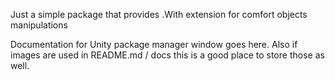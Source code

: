 Just a simple package that provides .With extension for comfort objects manipulations

Documentation for Unity package manager window goes here.
Also if images are used in README.md / docs this is a good place to store those as well.

